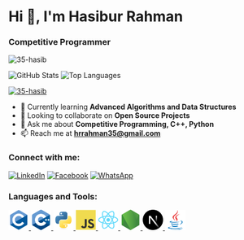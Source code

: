 <h1>Hi 👋, I'm Hasibur Rahman</h1>
<h3>Competitive Programmer</h3>

<p> 
  <img src="https://komarev.com/ghpvc/?username=35-hasib&label=Profile%20views&color=0e75b6&style=flat" alt="35-hasib" /> 
</p>

<p>
  <img src="https://github-readme-stats.vercel.app/api?username=35-hasib&show_icons=true&locale=en&hide=issues&hide_border=true" alt="GitHub Stats" />
  <img src="https://github-readme-stats.vercel.app/api/top-langs?username=35-hasib&layout=compact&langs_count=6&hide_border=true" alt="Top Languages" />
</p>

<p> 
  <a href="https://github-profile-trophy.vercel.app/?username=35-hasib" target="_blank">
    <img src="https://github-profile-trophy.vercel.app/?username=35-hasib&row=1&column=6&margin-w=5" alt="35-hasib" />
  </a>
</p>

- 🌱 Currently learning **Advanced Algorithms and Data Structures**
- 👯 Looking to collaborate on **Open Source Projects**
- 💬 Ask me about **Competitive Programming, C++, Python**
- 📫 Reach me at **hrrahman35@gmail.com**

<h3>Connect with me:</h3>
<p>
  <a href="https://www.linkedin.com/in/35-hasibur/" target="blank"><img src="https://raw.githubusercontent.com/rahuldkjain/github-profile-readme-generator/master/src/images/icons/Social/linked-in-alt.svg" alt="LinkedIn" height="30" width="40" /></a>
  <a href="https://www.facebook.com/35.hmmm/" target="blank"><img src="https://raw.githubusercontent.com/rahuldkjain/github-profile-readme-generator/master/src/images/icons/Social/facebook.svg" alt="Facebook" height="30" width="40" /></a>
  <a href="https://wa.me/+8801571007636" target="blank"><img src="https://raw.githubusercontent.com/rahuldkjain/github-profile-readme-generator/master/src/images/icons/Social/whatsapp.svg" alt="WhatsApp" height="30" width="40" /></a>
</p>

<h3>Languages and Tools:</h3>
<p> 
  <a href="https://www.cprogramming.com/" target="_blank" rel="noreferrer"> <img src="https://raw.githubusercontent.com/devicons/devicon/master/icons/c/c-original.svg" alt="C" width="40" height="40"/> </a> 
  <a href="https://www.cplusplus.com/" target="_blank" rel="noreferrer">
  <img src="https://raw.githubusercontent.com/devicons/devicon/master/icons/cplusplus/cplusplus-original.svg" alt="C++" width="40" height="40"/>
</a>
  <a href="https://www.python.org" target="_blank" rel="noreferrer"> <img src="https://raw.githubusercontent.com/devicons/devicon/master/icons/python/python-original.svg" alt="Python" width="40" height="40"/> </a> 
  <a href="https://developer.mozilla.org/en-US/docs/Web/JavaScript" target="_blank" rel="noreferrer"> <img src="https://raw.githubusercontent.com/devicons/devicon/master/icons/javascript/javascript-original.svg" alt="JavaScript" width="40" height="40"/> </a> 
  <a href="https://react.dev/" target="_blank" rel="noreferrer">
  <img src="https://raw.githubusercontent.com/devicons/devicon/master/icons/react/react-original.svg" alt="React.js" width="40" height="40"/>
</a>
  <a href="https://nodejs.org/" target="_blank" rel="noreferrer">
  <img src="https://raw.githubusercontent.com/devicons/devicon/master/icons/nodejs/nodejs-original.svg" alt="Node.js" width="40" height="40"/>
</a>
  <a href="https://nextjs.org/" target="_blank" rel="noreferrer">
  <img src="https://raw.githubusercontent.com/devicons/devicon/master/icons/nextjs/nextjs-original.svg" alt="Next.js" width="40" height="40"/>
</a>
<a href="https://www.java.com/" target="_blank" rel="noreferrer">
  <img src="https://raw.githubusercontent.com/devicons/devicon/master/icons/java/java-original.svg" alt="Java" width="40" height="40"/>
</a>
  <!-- Add more languages/tools laiter -->
</p>

